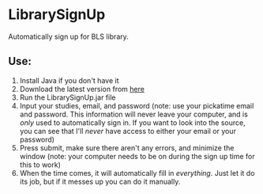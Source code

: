 # LibrarySignUp
Automatically sign up for BLS library.

## Use:
1. Install Java if you don't have it
2. Download the latest version from [here](https://github.com/PantherMan594/LibrarySignUp/releases)
3. Run the LibrarySignUp.jar file
4. Input your studies, email, and password (note: use your pickatime email and password. This information will never leave your computer, and is _only_ used to automatically sign in. If you want to look into the source, you can see that I'll _never_ have access to either your email or your password)
5. Press submit, make sure there aren't any errors, and minimize the window (note: your computer needs to be on during the sign up time for this to work)
6. When the time comes, it will automatically fill in _everything_. Just let it do its job, but if it messes up you can do it manually.